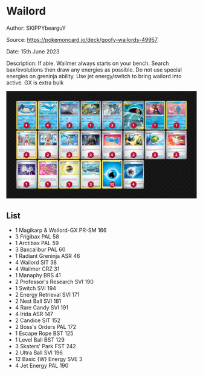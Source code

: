 # Wailord

Author: SKIPPYbearguY

Source: <https://pokemoncard.io/deck/goofy-wailords-49957>

Date: 15th June 2023

Description: If able. Wailmer always starts on your bench. Search bax/evolutions then draw any energies as possible. Do not use special energies on greninja ability. Use jet energy/switch to bring wailord into active. GX is extra bulk

![decklist](../../images/PAL/Wailord/1-%20Wailord.png)

## List

* 1 Magikarp & Wailord-GX PR-SM 166
* 3 Frigibax PAL 58
* 1 Arctibax PAL 59
* 3 Baxcalibur PAL 60
* 1 Radiant Greninja ASR 46
* 4 Wailord SIT 38
* 4 Wailmer CRZ 31
* 1 Manaphy BRS 41
* 2 Professor's Research SVI 190
* 1 Switch SVI 194
* 2 Energy Retrieval SVI 171
* 2 Nest Ball SVI 181
* 4 Rare Candy SVI 191
* 4 Irida ASR 147
* 2 Candice SIT 152
* 2 Boss's Orders PAL 172
* 1 Escape Rope BST 125
* 1 Level Ball BST 129
* 3 Skaters' Park FST 242
* 2 Ultra Ball SVI 196
* 12 Basic {W} Energy SVE 3
* 4 Jet Energy PAL 190
